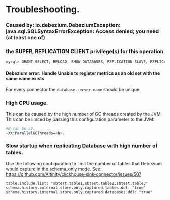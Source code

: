 # Troubleshooting.

### Caused by: io.debezium.DebeziumException: java.sql.SQLSyntaxErrorException: Access denied; you need (at least one of) 
### the SUPER, REPLICATION CLIENT privilege(s) for this operation
```bash
mysql> GRANT SELECT, RELOAD, SHOW DATABASES, REPLICATION SLAVE, REPLICATION CLIENT ON *.* TO 'user' IDENTIFIED BY 'password';

```
#### Debezium error: Handle Unable to register metrics as an old set with the same name exists
For every connector the `database.server.name` should be unique.


### High CPU usage.
This can be caused by the high number of GC threads created by the JVM.
This can be limited by passing this configuration parameter to the JVM:
```bash
#N can be 50.
-XX:ParallelGCThreads=<N>.
```

### Slow startup when replicating Database with high number of tables.
Use the following configuration to limit the number of tables that Debezium would capture in the schema_only mode.
See: https://github.com/Altinity/clickhouse-sink-connector/issues/507
```
table.include.list: "sbtest.table1,sbtest.table2,sbtest.table3"
schema.history.internal.store.only.captured.tables.ddl: "true"
schema.history.internal.store.only.captured.databases.ddl: "true"
```

